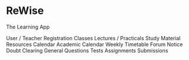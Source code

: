 # ReWise
The Learning App

User / Teacher Registration
  Classes
    Lectures / Practicals
      Study Material
      Resources
  Calendar
    Academic Calendar
    Weekly Timetable
  Forum
    Notice
    Doubt Clearing
    General Questions
  Tests
    Assignments
    Submissions
